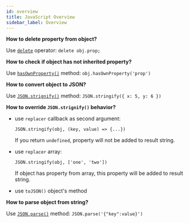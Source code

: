 ```yaml
---
id: overview
title: JavaScript Overview
sidebar_label: Overview
---
```


**How to delete property from object?**

Use [`delete`](https://developer.mozilla.org/en-US/docs/Web/JavaScript/Reference/Operators/delete) operator: `delete obj.prop;`

**How to check if object has not inherited property?**

Use [`hasOwnProperty()`](https://developer.mozilla.org/en-US/docs/Web/JavaScript/Reference/Global_Objects/Object/hasOwnProperty) method: `obj.hasOwnProperty('prop')`

**How to convert object to JSON?**

Use [`JSON.strignify()`](https://developer.mozilla.org/en-US/docs/Web/JavaScript/Reference/Global_Objects/JSON/stringify) method: `JSON.stringify({ x: 5, y: 6 })`

**How to override `JSON.strignify()` behavior?**

- use `replacer` callback as second argument:

  ```
  JSON.stringify(obj, (key, value) => {...})
  ```

  If you return `undefined`, property will not be added to result string.

- use `replacer` array:

  ```
  JSON.stringify(obj, ['one', 'two'])
  ```

  If object has property from array, this property will be added to result string.

- use `toJSON()` object's method

**How to parse object from string?**

Use [`JSON.parse()`](https://developer.mozilla.org/en-US/docs/Web/JavaScript/Reference/Global_Objects/JSON/parse) method: `JSON.parse('{"key":value}')`